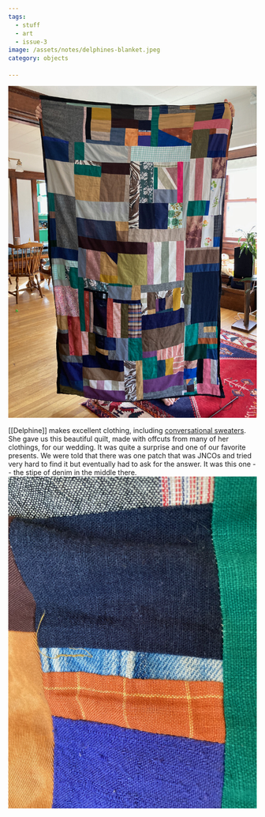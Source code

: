 ```yaml
---
tags:
  - stuff
  - art
  - issue-3
image: /assets/notes/delphines-blanket.jpeg
category: objects

---
```


![Delphine's Quilt](/assets/notes/delphines-blanket.jpeg)

[[Delphine]] makes excellent clothing, including [conversational sweaters](https://www.instagram.com/p/C0R1ySDLscq/). She gave us this beautiful quilt, made with offcuts from many of her clothings, for our wedding. It was quite a surprise and one of our favorite presents. We were told that there was one patch that was JNCOs and tried very hard to find it but eventually had to ask for the answer. It was this one -- the stipe of denim in the middle there.
![The Part that is made from JNCOs](/assets/notes/JNCO-patch.jpeg)
